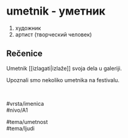 # umetnik - уметник

1. художник  
2. артист (творческий человек)  

## Rečenice

Umetnik [[izlagati|izlaže]] svoja dela u galeriji.  

Upoznali smo nekoliko umetnika na festivalu.

<br>

#vrsta/imenica  
#nivo/A1  

#tema/umetnost  
#tema/ljudi  
